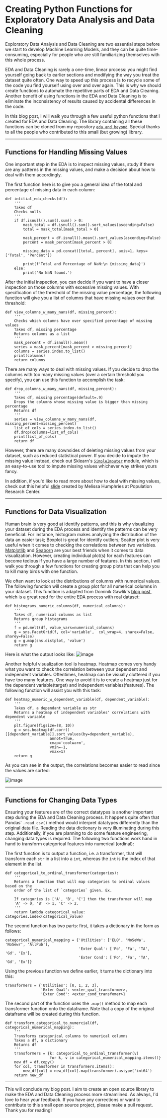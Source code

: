 # Creating Python Functions for Exploratory Data Analysis and Data Cleaning

Exploratory Data Analysis and Data Cleaning are two essential steps before
we start to develop Machine Learning Models, and they can be quite
time-consuming, especially for people who are still familiarizing themselves
with this whole process. 

EDA and Data Cleaning is rarely a one-time, linear process: you might find
yourself going back to earlier sections and modifying the way you treat the dataset
quite often. One way to speed up this process is to recycle some of the code
you find yourself using over and over again. This is why we should create
functions to automate the repetitive parts of EDA and Data Cleaning. Another
benefit of using functions in the EDA and Data Cleaning is to eliminate the
inconsistency of results caused by accidental differences in the code. 

In this blog post, I will walk you through a few useful python functions that I
created for EDA and Data Cleaning. The library containing all these functions can
be cloned from my repository [`eda_and_beyond`](https://github.com/FredaXin/eda_and_beyond/blob/master/eda_and_beyond.py).
Special thanks to all the people who contributed to this small (but growing) library. 

___ 

## Functions for Handling Missing Values

One important step in the EDA is to inspect missing values, study if there are any
patterns in the missing values, and make a decision about how to deal with them
accordingly. 

The first function here is to give you a general idea of the total and
percentage of missing data in each column:

```
def intitial_eda_checks(df):
    '''
    Takes df
    Checks nulls
    '''
    if df.isnull().sum().sum() > 0:
        mask_total = df.isnull().sum().sort_values(ascending=False) 
        total = mask_total[mask_total > 0]

        mask_percent = df.isnull().mean().sort_values(ascending=False) 
        percent = mask_percent[mask_percent > 0] 

        missing_data = pd.concat([total, percent], axis=1, keys=['Total', 'Percent'])
    
        print(f'Total and Percentage of NaN:\n {missing_data}')
    else: 
        print('No NaN found.')
```

After the initial inspection, you can decide if you want to have a closer
inspection on those columns with excessive missing values. With specification of the
threshold of the missing value percentage, the following
function will give you a list of columns that have missing values over that
threshold:


```
def view_columns_w_many_nans(df, missing_percent):
    '''
    Checks which columns have over specified percentage of missing values
    Takes df, missing percentage
    Returns columns as a list
    '''
    mask_percent = df.isnull().mean()
    series = mask_percent[mask_percent > missing_percent]
    columns = series.index.to_list()
    print(columns) 
    return columns
```

There are many ways to deal with missing values. If you decide to drop the
columns with too many missing values (over a certain threshold you specify), you can use this function
to accomplish the task:
```
def drop_columns_w_many_nans(df, missing_percent):
    '''
    Takes df, missing percentage(default=.9)
    Drops the columns whose missing value is bigger than missing percentage
    Returns df
    '''
    series = view_columns_w_many_nans(df, missing_percent=missing_percent)
    list_of_cols = series.index.to_list()
    df.drop(columns=list_of_cols)
    print(list_of_cols)
    return df
```

However, there are many downsides of deleting missing values from your dataset,
such as reduced statistical power. If you decide to impute the missing value
instead, check out Sklearn's
[`SimpleImputer`](https://scikit-learn.org/stable/modules/generated/sklearn.impute.SimpleImputer.html)
module,
which is an easy-to-use tool to impute missing values whichever way strikes
yours fancy. 


In addition, if you'd like to read more about how to deal with missing values, check out this
helpful [slide](https://liberalarts.utexas.edu/prc/_files/cs/Missing-Data.pdf)
created by Melissa Humphries at Population Research Center. 


---
## Functions for Data Visualization

Human brain is very good at identify patterns, and this is why visualizing your
dataset during the EDA process and identify the patterns can be very beneficial. For instance, histogram
makes analyzing the distribution of the data an easier task; Boxplot is great for
identify outliers; Scatter plot is very useful when it comes to checking the
correlations between two variables. [Matplotlib](https://matplotlib.org/) and [Seaborn](https://seaborn.pydata.org/) are your best friends
when it comes to data visualization. However, creating individual plot(s) for
each features can become tedious if you have a large number of features. In this
section, I will walk you through a few functions for creating group plots that can help you to
kill many birds with one function. 

We often want to look at the distributions of columns with numerical values.
The following function will create a group plot for all numerical columns in your
dataset. This function is adapted from Dominik Gawlik's [blog
post](https://www.kaggle.com/dgawlik/house-prices-eda#Categorical-data), which
is a great read
for the entire EDA process with real dataset:
```
def histograms_numeric_columns(df, numerical_columns):
    '''
    Takes df, numerical columns as list
    Returns group histagrams
    '''
    f = pd.melt(df, value_vars=numerical_columns) 
    g = sns.FacetGrid(f, col='variable',  col_wrap=4, sharex=False, sharey=False)
    g = g.map(sns.distplot, 'value')
    return g
```
Here is what the output looks like: 
![image](./creating_funcitons_for_EDA/histogram.png)

Another helpful visualization tool is heatmap. Heatmap comes very handy what you
want to check the correlation between your dependent and independent variables.
Oftentimes, heatmap can be visually cluttered if you have too many
features. One way to avoid it is to create a heatmap just for the dependent
variable(target) and independent variables(features). The following function
will assist you with this task: 

```
def heatmap_numeric_w_dependent_variable(df, dependent_variable):
    '''
    Takes df, a dependant variable as str
    Returns a heatmap of independent variables' correlations with dependent variable 
    '''
    plt.figure(figsize=(8, 10))
    g = sns.heatmap(df.corr()[[dependent_variable]].sort_values(by=dependent_variable), 
                    annot=True, 
                    cmap='coolwarm', 
                    vmin=-1,
                    vmax=1) 
    return g
```
As you can see in the output, the correlations becomes easier to read since the
values are sorted: 

![image](./creating_funcitons_for_EDA/heatmap.png)

---
## Functions for Changing Data Types

Ensuring your features are of the correct datatypes is another important step
during the EDA and Data Cleaning process. It happens quite often that Pandas'
`.read_csv()` method would interpret datatypes differently than the original
data file. Reading the data dictionary is very illuminating during this step.
Additionally, if you are planning to do some feature engineering, changing data
types is required. The following two functions work hand in hand to transform
categorical features into numerical (ordinal): 

The first function is to output a function, i.e. a transformer, that
will transform each `str` in a list into a `int`, whereas the `int` is the index of
that element in the list.
```
def categorical_to_ordinal_transformer(categories):
    '''
    Returns a function that will map categories to ordinal values based on the
    order of the list of `categories` given. Ex.

    If categories is ['A', 'B', 'C'] then the transformer will map 
    'A' -> 0, 'B' -> 1, 'C' -> 2.
    '''
    return lambda categorical_value: categories.index(categorical_value)

```
The second function has two parts: first, it takes a dictionary in
the form as follows: 

```
categorical_numerical_mapping = {'Utilities': ['ELO', 'NoSeWa', 'NoSewr', 'AllPub'],
                                 'Exter Qual': ['Po', 'Fa', 'TA', 'Gd', 'Ex'],
                                 'Exter Cond': ['Po', 'Fa', 'TA', 'Gd', 'Ex']}
```
Using the previous function we define earlier, it turns the dictionary into this:

```
transformers = {'Utilities': [0, 1, 2, 3],
                'Exter Qual': <exter_qual_transformer>,
                'Exter Cond': <exter_cond_transfomer>}
```

The second part of the function uses the `.map()` method to map each transformer function
onto the dataframe. Note that a copy of the original
dataframe will be created during this function. 

```
def transform_categorical_to_numercial(df, categorical_numerical_mapping):
    '''
    Transforms categorical columns to numerical columns
    Takes a df, a dictionary 
    Returns df
    '''
    transformers = {k: categorical_to_ordinal_transformer(v) 
                    for k, v in categorical_numerical_mapping.items()}
    new_df = df.copy()
    for col, transformer in transformers.items():
        new_df[col] = new_df[col].map(transformer).astype('int64')
    return new_df
```

---

This will conclude my blog post. I aim to create an open source library to make
the EDA and Data Cleaning process more streamlined. As always, I'd love to hear your feedback. If you have any corrections or want to contribute to this small
open source project, please make a pull request. Thank you for reading! 
